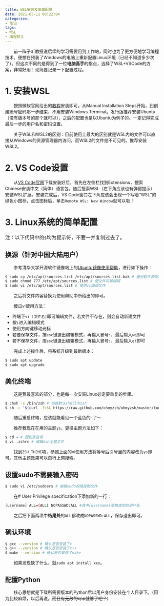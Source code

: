 ```yaml
---
title: WSL安装及简单配置
date: 2021-03-11 00:22:04
categories: 
- 笔记
tags:  
- WSL
- 编程相关
---
```


　　前一阵子听教授说后续的学习需要用到工作站，同时也为了更方便地学习编程技术，便想在预装了Windows的电脑上重新配置Linux环境（已经不知道多少次了）。但这次不同的是得到了一位**电脑高手**的指点，选择了WSL+VSCode的方案，非常好用！现简要记录一下配置过程。

<!--more-->

# 1. 安装WSL

　　按照微软官网给出的[教程](https://docs.microsoft.com/en-us/windows/wsl/install-win10#manual-installation-steps)安装即可。从Manual Installation Steps开始，到创建账号密码那一步结束，不用安装Windows Terminal。发行版推荐安装Ubuntu（没有版本号的那个就可以），之后的配置也是以Ubuntu为例子的。一定记得完成最后一步的用户名和密码设置。

　　关于WSL和WSL2的区别：目前使用上最大的区别就是WSL内的文件可以直接从Windows的资源管理器内访问，而WSL2的文件是不可见的。推荐安装WSL2。

# 2. VS Code设置

　　从[VS Code官网](https://code.visualstudio.com)下载安装好后，首先在左侧栏找到Extensions，搜索Chinese安装中文（简体）语言包。随后搜索WSL（右下角应该也有弹窗提示）安装WSL扩展。安装完成后，VS Code窗口左下角应该会出现一个写着“WSL”的绿色小图标，点击图标后，单击`Remote WSL: New Window`就可以啦！

# 3. Linux系统的简单配置

<font size = 3>注：以下代码中的`$`均为提示符，不要一并复制过去了。</font>

## 换源（针对中国大陆用户）

　　参考清华大学开源软件镜像站上的[Ubuntu镜像使用帮助](https://mirrors.tuna.tsinghua.edu.cn/help/ubuntu/)，进行如下操作：

```bash
$ sudo cp /etc/apt/sources.list /etc/apt/sources.list.bak # 备份软件源配置文件
$ sudo chmod 777 /etc/apt/sources.list # 使文件可被编辑
$ sudo vi /etc/apt/sources.list # 使用vi编辑文件
```

　　之后将文件内容替换为使用帮助中所给出的即可。

　　傻瓜vi使用方法：

- 终端下`vi [文件名]`即可编辑文件，若文件不存在，则会自动新建文件
- 按`i`进入编辑模式
- 使用方向键移动光标
- 若要保存文件，按`esc`键退出编辑模式，再输入冒号`:`，最后输入`wq`即可
- 若不保存文件，按`esc`键退出编辑模式，再输入冒号`:`，最后输入`q!`即可

　　完成上述操作后，将系统升级到最新版本：

```bash
$ sudo apt update
$ sudo apt upgrade
```

## 美化终端

　　这是我最喜欢的部分，也是每一次安装Linux必定要重复的步骤。

```bash
$ chsh -s /bin/zsh # 切换默认shell为zsh
$ sh -c "$(curl -fsSL https://raw.github.com/ohmyzsh/ohmyzsh/master/tools/install.sh)" # 下载安装oh-my-zsh，这是官网给出的方式。
```

　　随后重启终端，应该就能看见一个蓝色的`~`了～

　　推荐我现在在用的主题`ys`，更换主题方法如下：

```bash
$ cd ~ # 回到家目录
$ vi .zshrc # 编辑zsh主题文件
```

　　找到`ZSH_THEME`项，参照上面的vi使用方法将等号后引号里的内容改为`ys`即可。其他主题效果可以自行上网搜索。

## 设置sudo不需要输入密码

```bash
$ sudo vi /etc/sudoers # 编辑sudo权限控制文件
```

　　在# User Privilege specification下添加新的一行：

```bash
[username] ALL=(ALL) NOPASSWD:ALL #其中[username]更换成你的用户名
```

　　之后把下面两项中**结尾处**的`ALL`都改成`NOPASSWD:ALL`，保存退出即可。

## 确认环境

```bash
$ gcc --version # 确认是否安装了c
$ g++ --version # 确认是否安装了c++
$ make --version # 确认是否安装了make
```

　　如果发现缺了什么，就`sudo apt install xxx`。

## 配置Python

　　核心思想就是下载所需要版本的Python后以用户身份安装在个人目录下。（因为比较麻烦，以后再说。~~而且有无敌的cpp就够了吧？~~）







